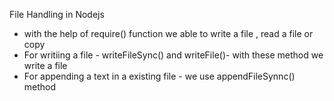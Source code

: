 File Handling in Nodejs
- with the help of require() function we able to write a file , read a file or copy
- For writiing a file - writeFileSync() and writeFile()- with these method we write a file
- For appending a text in a existing file - we use appendFileSynnc() method
  
